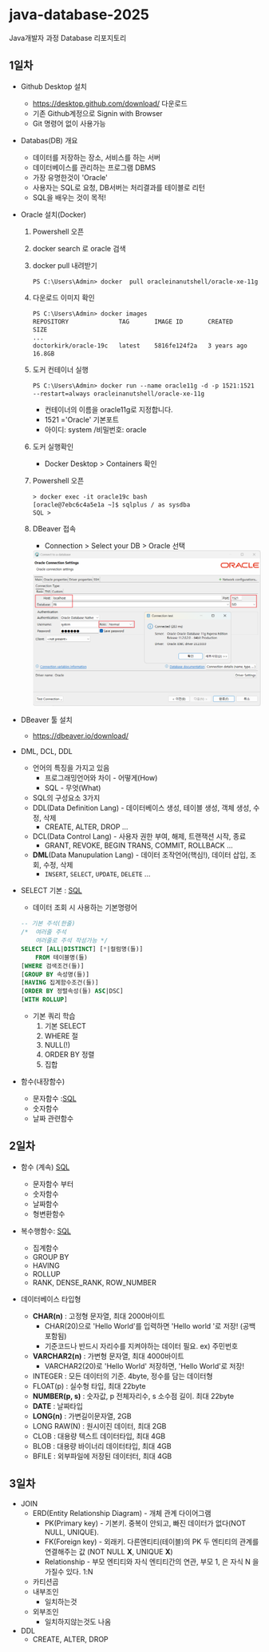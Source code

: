 # java-database-2025
Java개발자 과정 Database 리포지토리

## 1일차
- Github Desktop 설치
    - https://desktop.github.com/download/ 다운로드
    - 기존 Github계정으로 Signin with Browser
    - Git 명령어 없이 사용가능
- Databas(DB) 개요
    - 데이터를 저장하는 장소, 서비스를 하는 서버
    - 데이터베이스를 관리하는 프로그램 DBMS
    - 가장 유명한것이 'Oracle'
    - 사용자는 SQL로 요청, DB서버는 처리결과를 테이블로 리턴
    - SQL을 배우는 것이 목적!
- Oracle 설치(Docker)
    1. Powershell 오픈
    2. docker search 로 oracle 검색
    3. docker pull 내려받기
        ```shell
        PS C:\Users\Admin> docker  pull oracleinanutshell/oracle-xe-11g
        ```
    4. 다운로드 이미지 확인
        ```shell
        PS C:\Users\Admin> docker images
        REPOSITORY              TAG       IMAGE ID       CREATED        SIZE
        ...
        doctorkirk/oracle-19c   latest    5816fe124f2a   3 years ago    16.8GB
        ```
    5. 도커 컨테이너 실행
        ```shell
        PS C:\Users\Admin> docker run --name oracle11g -d -p 1521:1521 --restart=always oracleinanutshell/oracle-xe-11g
        ```
        - 컨테이너의 이름을 oracle11g로 지정합니다.
        - 1521 ='Oracle' 기본포트
        - 아이디: system /비밀번호: oracle
    6. 도커 실행확인
        - Docker Desktop > Containers 확인

    7. Powershell 오픈
        ```shell
        > docker exec -it oracle19c bash
        [oracle@7ebc6c4a5e1a ~]$ sqlplus / as sysdba
        SQL >
        ```
    8. DBeaver 접속
        - Connection > Select your DB > Oracle 선택

        <img src= './image/db001.png' width ='650'>

- DBeaver 툴 설치
    - https://dbeaver.io/download/

- DML, DCL, DDL
    - 언어의 특징을 가지고 있음
        - 프로그래밍언어와 차이 - 어떻게(How)
        - SQL - 무엇(What)
    - SQL의 구성요소 3가지 
    - DDL(Data Definition Lang) - 데이터베이스 생성, 테이블 생성, 객체 생성, 수정, 삭제
        - CREATE, ALTER, DROP ...
    - DCL(Data Control Lang) - 사용자 권한 부여, 해제, 트랜잭션 시작, 종료
        - GRANT, REVOKE, BEGIN TRANS, COMMIT, ROLLBACK ...
    - **DML**(Data Manupulation Lang) - 데이터 조작언어(핵심!), 데이터 삽입, 조회, 수정, 삭제
        - `INSERT`, `SELECT`, `UPDATE`, `DELETE` ...
   
- SELECT 기본 : [SQL](./Day01/sql01_select기본.sql)
    - 데이터 조회 시 사용하는 기본명령어
    ```sql
    -- 기본 주석(한줄)
    /*  여러줄 주석
        여러줄로 주석 작성가능 */
    SELECT [ALL|DISTINCT] [*|컬럼명(들)]
        FROM 테이블명(들)
    [WHERE 검색조건(들)]
    [GROUP BY 속성명(들)]
    [HAVING 집계함수조건(들)]
    [ORDER BY 정렬속성(들) ASC|DSC]
    [WITH ROLLUP]
    ```
    - 기본 쿼리 학습
        1. 기본 SELECT
        2. WHERE 절
        3. NULL(!)
        4. ORDER BY 정렬
        5. 집합

- 함수(내장함수)
    - 문자함수 :[SQL](.\Day01\sql02_함수.sql)
    - 숫자함수
    - 날짜 관련함수
## 2일차
- 함수 (계속) [SQL](.\Day02\spl01_함수계속.sql)
    - 문자함수 부터
    - 숫자함수 
    - 날짜함수
    - 형변환함수
- 복수행함수: [SQL](.\Day02\sql02_복수행함수.sql)
    - 집계함수
    - GROUP BY
    - HAVING
    - ROLLUP
    - RANK, DENSE_RANK, ROW_NUMBER

- 데이터베이스 타입형
    - **CHAR(n)** : 고정형 문자열, 최대 2000바이트 
        - CHAR(20)으로 'Hello World'를 입력하면 'Hello world            '로 저장! (공백포함됨)
        - 기준코드나 반드시 자리수를 지켜야하는 데이터 필요. ex) 주민번호
    - **VARCHAR2(n)** : 가변형 문자열, 최대 4000바이트
        - VARCHAR2(20)로 'Hello World' 저장하면, 'Hello World'로 저장! 
    - INTEGER : 모든 데이터의 기준. 4byte, 정수를 담는 데이터형
    - FLOAT(p) : 실수형 타입, 최대 22byte
    - **NUMBER(p, s)** : 숫자값, p 전체자리수, s 소수점 길이. 최대 22byte
    - **DATE** : 날짜타입
    - **LONG(n)** : 가변길이문자열, 2GB
    - LONG RAW(N) : 원시이진 데이터, 최대 2GB
    - CLOB : 대용량 텍스트 데이터타입, 최대 4GB
    - BLOB : 대용량 바이너리 데이터타입, 최대 4GB
    - BFILE : 외부파일에 저장된 데이터터, 최대 4GB

## 3일차
- JOIN
    - ERD(Entity Relationship Diagram) - 개체 관계 다이어그램
        - PK(Primary key) - 기본키. 중복이 안되고, 빠진 데이터가 없다(NOT NULL, UNIQUE).
        - FK(Foreign key) - 외래키. 다른엔티티(테이블)의 PK 두 엔티티의 관계를 연결해주는 값 (NOT NULL **X**, UNIQUE **X**)
        - Relationship - 부모 엔티티와 자식 엔티티간의 연관, 부모 1, 은 자식 N 을 가질수 있다. 1:N
    - 카티션곱
    - 내부조인
        - 일치하는것
    - 외부조인
        - 일치하지않는것도 나옴
- DDL 
    - CREATE, ALTER, DROP